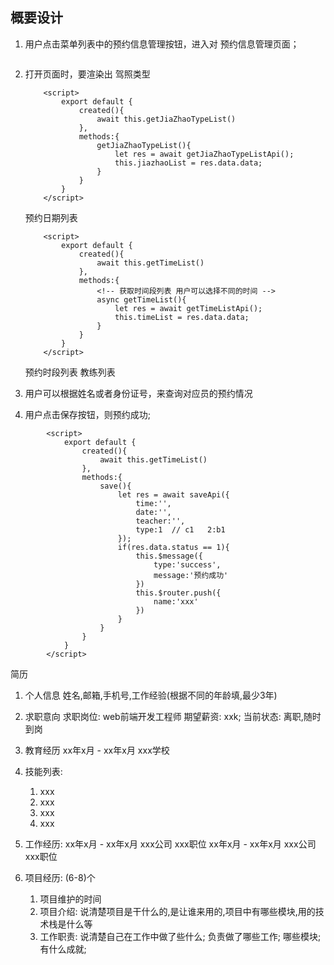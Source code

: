 ## 概要设计
1. 用户点击菜单列表中的预约信息管理按钮，进入对 预约信息管理页面；
    ```vue

    ```
2. 打开页面时，要渲染出 
    驾照类型
    ```vue
        <script>
            export default {
                created(){
                    await this.getJiaZhaoTypeList()
                },
                methods:{
                    getJiaZhaoTypeList(){
                        let res = await getJiaZhaoTypeListApi();
                        this.jiazhaoList = res.data.data;
                    }
                }
            }
        </script>
    ```
    预约日期列表
    ```vue
        <script>
            export default {
                created(){
                    await this.getTimeList()
                },
                methods:{
                    <!-- 获取时间段列表 用户可以选择不同的时间 -->
                    async getTimeList(){
                        let res = await getTimeListApi();
                        this.timeList = res.data.data;
                    }
                }
            }
        </script>
    ```
    预约时段列表
    教练列表

3. 用户可以根据姓名或者身份证号，来查询对应员的预约情况
4. 用户点击保存按钮，则预约成功;
```vue
        <script>
            export default {
                created(){
                    await this.getTimeList()
                },
                methods:{
                    save(){
                        let res = await saveApi({
                            time:'',
                            date:'',
                            teacher:'',
                            type:1  // c1   2:b1
                        });
                        if(res.data.status == 1){
                            this.$message({
                                type:'success',
                                message:'预约成功'
                            })
                            this.$router.push({
                                name:'xxx'
                            })
                        }
                    }
                }
            }
        </script>
```

简历
1. 个人信息 
        姓名,邮箱,手机号,工作经验(根据不同的年龄填,最少3年)

2. 求职意向
        求职岗位: web前端开发工程师
        期望薪资: xxk;
        当前状态: 离职,随时到岗

3. 教育经历
        xx年x月 -  xx年x月  xxx学校

4. 技能列表:
    1. xxx
    2. xxx
    3. xxx
    4. xxx

5. 工作经历:
    xx年x月 - xx年x月  xxx公司   xxx职位
    xx年x月 - xx年x月  xxx公司   xxx职位

6. 项目经历: (6-8)个
    1. 项目维护的时间
    2. 项目介绍: 说清楚项目是干什么的,是让谁来用的,项目中有哪些模块,用的技术栈是什么等
    3. 工作职责:
            说清楚自己在工作中做了些什么;
            负责做了哪些工作;
            哪些模块;
            有什么成就;
            
